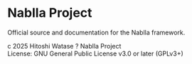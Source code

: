 # Nablla Project

Official source and documentation for the Nablla framework.

c 2025 Hitoshi Watase ? Nablla Project  
License: GNU General Public License v3.0 or later (GPLv3+)
